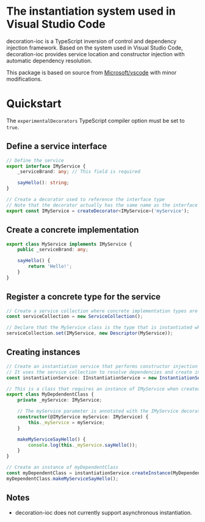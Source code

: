 # The instantiation system used in Visual Studio Code
decoration-ioc is a TypeScript inversion of control and dependency injection framework. Based on the system used in Visual Studio Code, decoration-ioc provides service location and constructor injection with automatic dependency resolution.

This package is based on source from [Microsoft/vscode](https://github.com/Microsoft/vscode) with minor modifications.

# Quickstart
The ```experimentalDecorators``` TypeScript compiler option must be set to ```true```.

## Define a service interface

```typescript
// Define the service
export interface IMyService {
    _serviceBrand: any; // This field is required

    sayHello(): string;
}

// Create a decorator used to reference the interface type
// Note that the decorator actually has the same name as the interface
export const IMyService = createDecorator<IMyService>('myService');
```

## Create a concrete implementation
```typescript
export class MyService implements IMyService {
    public _serviceBrand: any;

    sayHello() {
        return 'Hello!';
    }
}
```

## Register a concrete type for the service
```typescript
// Create a service collection where concrete implementation types are registered
const serviceCollection = new ServiceCollection();

// Declare that the MyService class is the type that is instantiated when an IMyService is needed
serviceCollection.set(IMyService, new Descriptor(MyService));
```

## Creating instances
```typescript
// Create an instantiation service that performs constructor injection
// It uses the service collection to resolve dependencies and create instances
const instantiationService: IInstantiationService = new InstantiationService(serviceCollection);

// This is a class that requires an instance of IMyService when created
export class MyDepdendentClass {
    private _myService: IMyService;

    // The myService parameter is annotated with the IMyService decorator
    constructor(@IMyService myService: IMyService) {
        this._myService = myService;
    }

    makeMyServiceSayHello() {
        console.log(this._myService.sayHello());
    }
}

// Create an instance of myDependentClass
const myDependentClass = instantiationService.createInstance(MyDependentClass);
myDependentClass.makeMyServiceSayHello();
```

## Notes
- decoration-ioc does not currently support asynchronous instantiation.